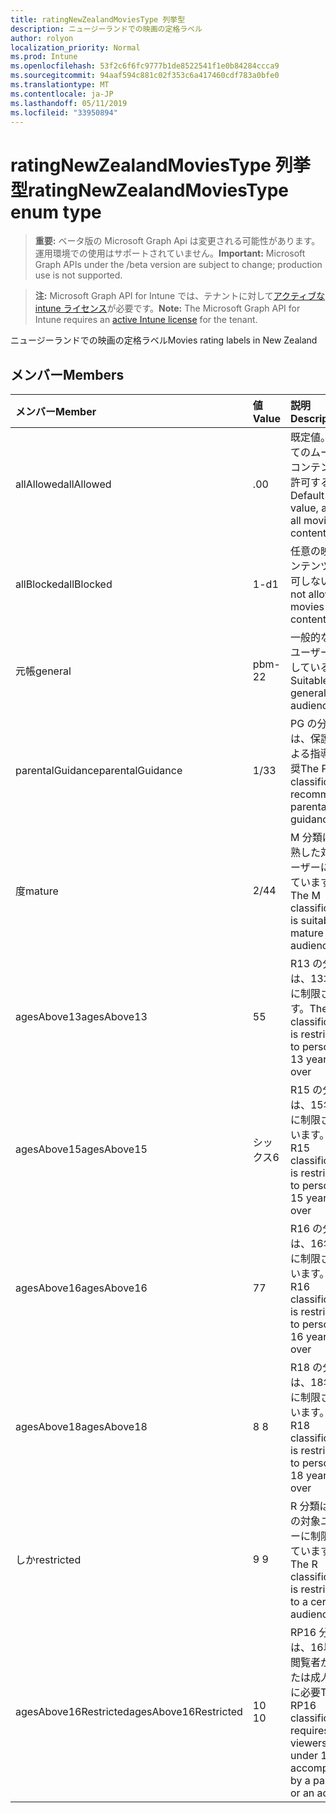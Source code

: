 ```yaml
---
title: ratingNewZealandMoviesType 列挙型
description: ニュージーランドでの映画の定格ラベル
author: rolyon
localization_priority: Normal
ms.prod: Intune
ms.openlocfilehash: 53f2c6f6fc9777b1de8522541f1e0b84284ccca9
ms.sourcegitcommit: 94aaf594c881c02f353c6a417460cdf783a0bfe0
ms.translationtype: MT
ms.contentlocale: ja-JP
ms.lasthandoff: 05/11/2019
ms.locfileid: "33950894"
---
```

# <a name="ratingnewzealandmoviestype-enum-type"></a><span data-ttu-id="a60d6-103">ratingNewZealandMoviesType 列挙型</span><span class="sxs-lookup"><span data-stu-id="a60d6-103">ratingNewZealandMoviesType enum type</span></span>

> <span data-ttu-id="a60d6-104">**重要:** ベータ版の Microsoft Graph Api は変更される可能性があります。運用環境での使用はサポートされていません。</span><span class="sxs-lookup"><span data-stu-id="a60d6-104">**Important:** Microsoft Graph APIs under the /beta version are subject to change; production use is not supported.</span></span>

> <span data-ttu-id="a60d6-105">**注:** Microsoft Graph API for Intune では、テナントに対して[アクティブな intune ライセンス](https://go.microsoft.com/fwlink/?linkid=839381)が必要です。</span><span class="sxs-lookup"><span data-stu-id="a60d6-105">**Note:** The Microsoft Graph API for Intune requires an [active Intune license](https://go.microsoft.com/fwlink/?linkid=839381) for the tenant.</span></span>

<span data-ttu-id="a60d6-106">ニュージーランドでの映画の定格ラベル</span><span class="sxs-lookup"><span data-stu-id="a60d6-106">Movies rating labels in New Zealand</span></span>

## <a name="members"></a><span data-ttu-id="a60d6-107">メンバー</span><span class="sxs-lookup"><span data-stu-id="a60d6-107">Members</span></span>
|<span data-ttu-id="a60d6-108">メンバー</span><span class="sxs-lookup"><span data-stu-id="a60d6-108">Member</span></span>|<span data-ttu-id="a60d6-109">値</span><span class="sxs-lookup"><span data-stu-id="a60d6-109">Value</span></span>|<span data-ttu-id="a60d6-110">説明</span><span class="sxs-lookup"><span data-stu-id="a60d6-110">Description</span></span>|
|:---|:---|:---|
|<span data-ttu-id="a60d6-111">allAllowed</span><span class="sxs-lookup"><span data-stu-id="a60d6-111">allAllowed</span></span>|<span data-ttu-id="a60d6-112">.0</span><span class="sxs-lookup"><span data-stu-id="a60d6-112">0</span></span>|<span data-ttu-id="a60d6-113">既定値。すべてのムービーコンテンツを許可する</span><span class="sxs-lookup"><span data-stu-id="a60d6-113">Default value, allow all movies content</span></span>|
|<span data-ttu-id="a60d6-114">allBlocked</span><span class="sxs-lookup"><span data-stu-id="a60d6-114">allBlocked</span></span>|<span data-ttu-id="a60d6-115">1-d</span><span class="sxs-lookup"><span data-stu-id="a60d6-115">1</span></span>|<span data-ttu-id="a60d6-116">任意の映画コンテンツを許可しない</span><span class="sxs-lookup"><span data-stu-id="a60d6-116">Do not allow any movies content</span></span>|
|<span data-ttu-id="a60d6-117">元帳</span><span class="sxs-lookup"><span data-stu-id="a60d6-117">general</span></span>|<span data-ttu-id="a60d6-118">pbm-2</span><span class="sxs-lookup"><span data-stu-id="a60d6-118">2</span></span>|<span data-ttu-id="a60d6-119">一般的な対象ユーザーに適している</span><span class="sxs-lookup"><span data-stu-id="a60d6-119">Suitable for general audience</span></span>|
|<span data-ttu-id="a60d6-120">parentalGuidance</span><span class="sxs-lookup"><span data-stu-id="a60d6-120">parentalGuidance</span></span>|<span data-ttu-id="a60d6-121">1/3</span><span class="sxs-lookup"><span data-stu-id="a60d6-121">3</span></span>|<span data-ttu-id="a60d6-122">PG の分類では、保護者による指導を推奨</span><span class="sxs-lookup"><span data-stu-id="a60d6-122">The PG classification recommends parental guidance</span></span>|
|<span data-ttu-id="a60d6-123">度</span><span class="sxs-lookup"><span data-stu-id="a60d6-123">mature</span></span>|<span data-ttu-id="a60d6-124">2/4</span><span class="sxs-lookup"><span data-stu-id="a60d6-124">4</span></span>|<span data-ttu-id="a60d6-125">M 分類は、成熟した対象ユーザーに適しています。</span><span class="sxs-lookup"><span data-stu-id="a60d6-125">The M classification is suitable for mature audience</span></span>|
|<span data-ttu-id="a60d6-126">agesAbove13</span><span class="sxs-lookup"><span data-stu-id="a60d6-126">agesAbove13</span></span>|<span data-ttu-id="a60d6-127">5</span><span class="sxs-lookup"><span data-stu-id="a60d6-127">5</span></span>|<span data-ttu-id="a60d6-128">R13 の分類は、13才以上に制限されます。</span><span class="sxs-lookup"><span data-stu-id="a60d6-128">The R13 classification is restricted to persons 13 years and over</span></span>|
|<span data-ttu-id="a60d6-129">agesAbove15</span><span class="sxs-lookup"><span data-stu-id="a60d6-129">agesAbove15</span></span>|<span data-ttu-id="a60d6-130">シックス</span><span class="sxs-lookup"><span data-stu-id="a60d6-130">6</span></span>|<span data-ttu-id="a60d6-131">R15 の分類は、15年以上に制限されています。</span><span class="sxs-lookup"><span data-stu-id="a60d6-131">The R15 classification is restricted to persons 15 years and over</span></span>|
|<span data-ttu-id="a60d6-132">agesAbove16</span><span class="sxs-lookup"><span data-stu-id="a60d6-132">agesAbove16</span></span>|<span data-ttu-id="a60d6-133">7</span><span class="sxs-lookup"><span data-stu-id="a60d6-133">7</span></span>|<span data-ttu-id="a60d6-134">R16 の分類は、16年以上に制限されています。</span><span class="sxs-lookup"><span data-stu-id="a60d6-134">The R16 classification is restricted to persons 16 years and over</span></span>|
|<span data-ttu-id="a60d6-135">agesAbove18</span><span class="sxs-lookup"><span data-stu-id="a60d6-135">agesAbove18</span></span>|<span data-ttu-id="a60d6-136">8 </span><span class="sxs-lookup"><span data-stu-id="a60d6-136">8</span></span>|<span data-ttu-id="a60d6-137">R18 の分類は、18年以上に制限されています。</span><span class="sxs-lookup"><span data-stu-id="a60d6-137">The R18 classification is restricted to persons 18 years and over</span></span>|
|<span data-ttu-id="a60d6-138">しか</span><span class="sxs-lookup"><span data-stu-id="a60d6-138">restricted</span></span>|<span data-ttu-id="a60d6-139">9 </span><span class="sxs-lookup"><span data-stu-id="a60d6-139">9</span></span>|<span data-ttu-id="a60d6-140">R 分類は特定の対象ユーザーに制限されています。</span><span class="sxs-lookup"><span data-stu-id="a60d6-140">The R classification is restricted to a certain audience</span></span>|
|<span data-ttu-id="a60d6-141">agesAbove16Restricted</span><span class="sxs-lookup"><span data-stu-id="a60d6-141">agesAbove16Restricted</span></span>|<span data-ttu-id="a60d6-142">10 </span><span class="sxs-lookup"><span data-stu-id="a60d6-142">10</span></span>|<span data-ttu-id="a60d6-143">RP16 分類には、16以下の閲覧者が親または成人と共に必要</span><span class="sxs-lookup"><span data-stu-id="a60d6-143">The RP16 classification requires viewers under 16 accompanied by a parent or an adult</span></span>|




